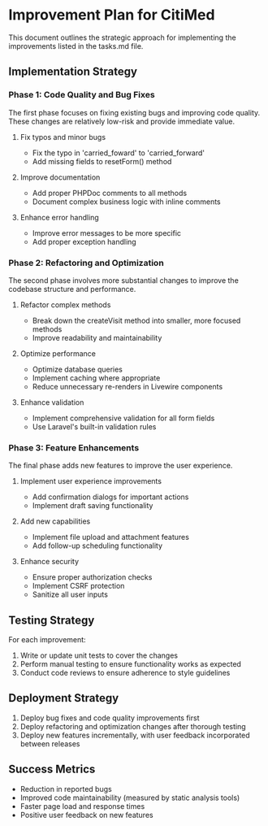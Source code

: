 # Improvement Plan for CitiMed

This document outlines the strategic approach for implementing the improvements listed in the tasks.md file.

## Implementation Strategy

### Phase 1: Code Quality and Bug Fixes

The first phase focuses on fixing existing bugs and improving code quality. These changes are relatively low-risk and provide immediate value.

1. Fix typos and minor bugs
   - Fix the typo in 'carried_foward' to 'carried_forward'
   - Add missing fields to resetForm() method

2. Improve documentation
   - Add proper PHPDoc comments to all methods
   - Document complex business logic with inline comments

3. Enhance error handling
   - Improve error messages to be more specific
   - Add proper exception handling

### Phase 2: Refactoring and Optimization

The second phase involves more substantial changes to improve the codebase structure and performance.

1. Refactor complex methods
   - Break down the createVisit method into smaller, more focused methods
   - Improve readability and maintainability

2. Optimize performance
   - Optimize database queries
   - Implement caching where appropriate
   - Reduce unnecessary re-renders in Livewire components

3. Enhance validation
   - Implement comprehensive validation for all form fields
   - Use Laravel's built-in validation rules

### Phase 3: Feature Enhancements

The final phase adds new features to improve the user experience.

1. Implement user experience improvements
   - Add confirmation dialogs for important actions
   - Implement draft saving functionality

2. Add new capabilities
   - Implement file upload and attachment features
   - Add follow-up scheduling functionality

3. Enhance security
   - Ensure proper authorization checks
   - Implement CSRF protection
   - Sanitize all user inputs

## Testing Strategy

For each improvement:

1. Write or update unit tests to cover the changes
2. Perform manual testing to ensure functionality works as expected
3. Conduct code reviews to ensure adherence to style guidelines

## Deployment Strategy

1. Deploy bug fixes and code quality improvements first
2. Deploy refactoring and optimization changes after thorough testing
3. Deploy new features incrementally, with user feedback incorporated between releases

## Success Metrics

- Reduction in reported bugs
- Improved code maintainability (measured by static analysis tools)
- Faster page load and response times
- Positive user feedback on new features
